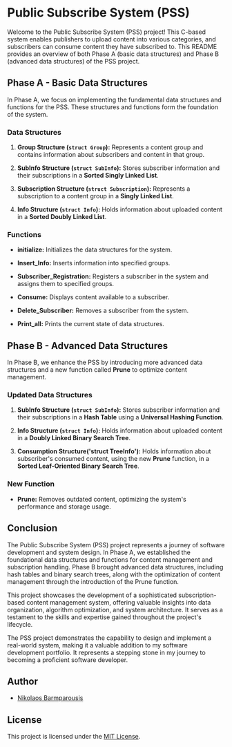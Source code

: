 # Public Subscribe System (PSS)

Welcome to the Public Subscribe System (PSS) project! This C-based system enables publishers to upload content into various categories, and subscribers can consume content they have subscribed to. This README provides an overview of both Phase A (basic data structures) and Phase B (advanced data structures) of the PSS project.

## Phase A - Basic Data Structures

In Phase A, we focus on implementing the fundamental data structures and functions for the PSS. These structures and functions form the foundation of the system.

### Data Structures

1. **Group Structure (`struct Group`):** Represents a content group and contains information about subscribers and content in that group.

2. **SubInfo Structure (`struct SubInfo`):** Stores subscriber information and their subscriptions in a **Sorted Singly Linked List**.

3. **Subscription Structure (`struct Subscription`):** Represents a subscription to a content group in a **Singly Linked List**.

4. **Info Structure (`struct Info`):** Holds information about uploaded content in a **Sorted Doubly Linked List**.

### Functions

- **initialize:** Initializes the data structures for the system.

- **Insert_Info:** Inserts information into specified groups.

- **Subscriber_Registration:** Registers a subscriber in the system and assigns them to specified groups.

- **Consume:** Displays content available to a subscriber.

- **Delete_Subscriber:** Removes a subscriber from the system.

- **Print_all:** Prints the current state of data structures.

## Phase B - Advanced Data Structures

In Phase B, we enhance the PSS by introducing more advanced data structures and a new function called **Prune** to optimize content management.

### Updated Data Structures

1. **SubInfo Structure (`struct SubInfo`):** Stores subscriber information and their subscriptions in a **Hash Table** using a **Universal Hashing Function**.

2. **Info Structure (`struct Info`):** Holds information about uploaded content in a **Doubly Linked Binary Search Tree**.

3. **Consumption Structure('struct TreeInfo'):** Holds information about subscriber's consumed content, using the new **Prune** function, in a **Sorted Leaf-Oriented Binary Search Tree**.

### New Function

- **Prune:** Removes outdated content, optimizing the system's performance and storage usage.

## Conclusion

The Public Subscribe System (PSS) project represents a journey of software development and system design. In Phase A, we established the foundational data structures and functions for content management and subscription handling. Phase B brought advanced data structures, including hash tables and binary search trees, along with the optimization of content management through the introduction of the Prune function.

This project showcases the development of a sophisticated subscription-based content management system, offering valuable insights into data organization, algorithm optimization, and system architecture. It serves as a testament to the skills and expertise gained throughout the project's lifecycle.

The PSS project demonstrates the capability to design and implement a real-world system, making it a valuable addition to my software development portfolio. It represents a stepping stone in my journey to becoming a proficient software developer.


## Author

- [Nikolaos Barmparousis](https://github.com/nikbarb810)

## License

This project is licensed under the [MIT License](LICENSE).



